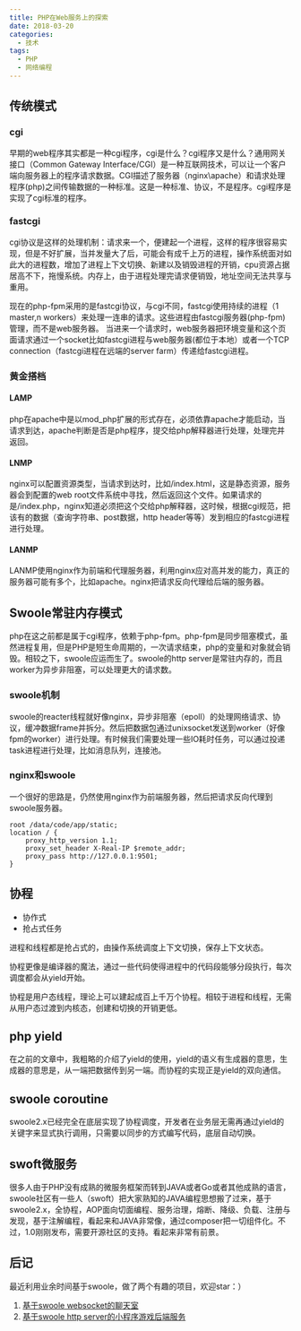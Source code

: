 ```yaml
---
title: PHP在Web服务上的探索
date: 2018-03-20
categories:
  - 技术
tags: 
  - PHP 
  - 网络编程
---
```

## 传统模式

### cgi

早期的web程序其实都是一种cgi程序，cgi是什么？cgi程序又是什么？通用网关接口（Common Gateway Interface/CGI）是一种互联网技术，可以让一个客户端向服务器上的程序请求数据。CGI描述了服务器（nginx\apache）和请求处理程序(php)之间传输数据的一种标准。这是一种标准、协议，不是程序。cgi程序是实现了cgi标准的程序。

### fastcgi

cgi协议是这样的处理机制：请求来一个，便建起一个进程，这样的程序很容易实现，但是不好扩展，当并发量大了后，可能会有成千上万的进程，操作系统面对如此大的进程数，增加了进程上下文切换、新建以及销毁进程的开销，cpu资源占据居高不下，拖慢系统。内存上，由于进程处理完请求便销毁，地址空间无法共享与重用。

现在的php-fpm采用的是fastcgi协议，与cgi不同，fastcgi使用持续的进程（1 master,n workers）来处理一连串的请求。这些进程由fastcgi服务器(php-fpm)管理，而不是web服务器。 当进来一个请求时，web服务器把环境变量和这个页面请求通过一个socket比如fastcgi进程与web服务器(都位于本地）或者一个TCP connection（fastcgi进程在远端的server farm）传递给fastcgi进程。

### 黄金搭档

#### LAMP

php在apache中是以mod_php扩展的形式存在，必须依靠apache才能启动，当请求到达，apache判断是否是php程序，提交给php解释器进行处理，处理完并返回。

#### LNMP

nginx可以配置资源类型，当请求到达时，比如/index.html，这是静态资源，服务器会到配置的web root文件系统中寻找，然后返回这个文件。如果请求的是/index.php，nginx知道必须把这个交给php解释器，这时候，根据cgi规范，把该有的数据（查询字符串、post数据，http header等等）发到相应的fastcgi进程进行处理。

#### LANMP

LANMP使用nginx作为前端和代理服务器，利用nginx应对高并发的能力，真正的服务器可能有多个，比如apache。nginx把请求反向代理给后端的服务器。

## Swoole常驻内存模式

php在这之前都是属于cgi程序，依赖于php-fpm。php-fpm是同步阻塞模式，虽然进程复用，但是PHP是短生命周期的，一次请求结束，php的变量和对象就会销毁。相较之下，swoole应运而生了。swoole的http server是常驻内存的，而且worker为异步非阻塞，可以处理更大的请求数。

### swoole机制

swoole的reacter线程就好像nginx，异步非阻塞（epoll）的处理网络请求、协议，缓冲数据frame并拆分。然后把数据包通过unixsocket发送到worker（好像fpm的worker）进行处理。有时候我们需要处理一些IO耗时任务，可以通过投递task进程进行处理，比如消息队列，连接池。

### nginx和swoole

一个很好的思路是，仍然使用nginx作为前端服务器，然后把请求反向代理到swoole服务器。
```
root /data/code/app/static;
location / {
	proxy_http_version 1.1;
	proxy_set_header X-Real-IP $remote_addr;
	proxy_pass http://127.0.0.1:9501;
}
```

## 协程

- 协作式
- 抢占式任务

进程和线程都是抢占式的，由操作系统调度上下文切换，保存上下文状态。

协程更像是编译器的魔法，通过一些代码使得进程中的代码段能够分段执行，每次调度都会从yield开始。

协程是用户态线程，理论上可以建起成百上千万个协程。相较于进程和线程，无需从用户态过渡到内核态，创建和切换的开销更低。

## php yield

在之前的文章中，我粗略的介绍了yield的使用，yield的语义有生成器的意思，生成器的意思是，从一端把数据传到另一端。而协程的实现正是yield的双向通信。

## swoole coroutine

swoole2.x已经完全在底层实现了协程调度，开发者在业务层无需再通过yield的关键字来显式执行调用，只需要以同步的方式编写代码，底层自动切换。

## swoft微服务

很多人由于PHP没有成熟的微服务框架而转到JAVA或者Go或者其他成熟的语言，swoole社区有一些人（swoft）把大家熟知的JAVA编程思想搬了过来，基于swoole2.x，全协程，AOP面向切面编程、服务治理，熔断、降级、负载、注册与发现，基于注解编程，看起来和JAVA非常像，通过composer把一切组件化。不过，1.0刚刚发布，需要开源社区的支持。看起来非常有前景。

## 后记

最近利用业余时间基于swoole，做了两个有趣的项目，欢迎star：）

1. [基于swoole websocket的聊天室](https://github.com/funsoul/funchat "基于swoole websocket的聊天室")
2. [基于swoole http server的小程序游戏后端服务](https://github.com/funsoul/funpinyin "基于swoole http server的小程序游戏后端服务")